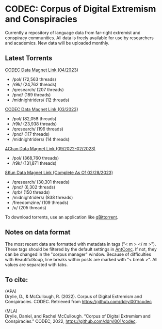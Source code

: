 # CODEC: Corpus of Digital Extremism and Conspiracies
Currently a repository of language data from far-right extremist and conspiracy communities. All data is freely available for use by researchers and academics. New data will be uploaded monthly.

## Latest Torrents

[CODEC Data Magnet Link (04/2023)](https://tinyurl.com/3j58umsf)  
   - /pol/ (72,563 threads)  
   - /r9k/ (24,762 threads)
   - /qresearch/ (207 threads)
   - /pnd/ (189 threads)
   - /midnightriders/ (12 threads)

[CODEC Data Magnet Link (03/2023)](https://tinyurl.com/zpwzmzvy)  
   - /pol/ (82,058 threads)  
   - /r9k/ (23,938 threads)
   - /qresearch/ (199 threads)
   - /pnd/ (117 threads)
   - /midnightriders/ (14 threads)
   
[4Chan Data Magnet Link (09/2022-02/2023)](https://tinyurl.com/yxr8vzpv)  
   - /pol/ (368,760 threads)  
   - /r9k/ (131,871 threads) 
     
[8Kun Data Magnet Link (Complete As Of 02/28/2023)](https://tinyurl.com/2te7uf7e)   
   - /qresearch/ (30,301 threads)  
   - /pnd/ (6,302 threads)  
   - /qrb/ (150 threads)  
   - /midnightriders/ (838 threads)  
   - /freedomzine/ (109 threads)  
   - /u/ (205 threads)  

To download torrents, use an application like [qBittorrent](https://www.qbittorrent.org/download.php). 

## Notes on data format

The most recent data are formatted with metadata in tags ("< m > </ m >"). 
These tags should be filtered by the default settings in [AntConc](https://www.laurenceanthony.net/software/antconc/). If not, they can be changed in the "corpus manager" window.
Because of difficulties with BeautifulSoup, line breaks within posts are marked with "< break >".
All values are separated with tabs.

## To cite: 

(APA)  
Drylie, D., & McCullough, R. (2022). Corpus of Digital Extremism and Conspiracies. CODEC. Retrieved from https://github.com/ddryl001/codec

(MLA)  
Drylie, Daniel, and Rachel McCullough. “Corpus of Digital Extremism and Conspiracies.” CODEC, 2022, https://github.com/ddryl001/codec. 
